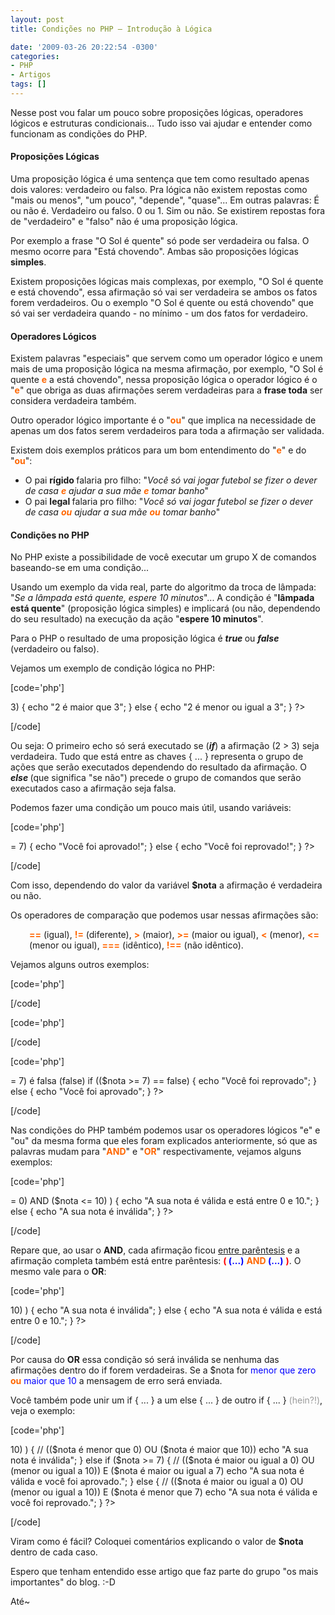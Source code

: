 ```yaml
---
layout: post
title: Condições no PHP – Introdução à Lógica

date: '2009-03-26 20:22:54 -0300'
categories:
- PHP
- Artigos
tags: []
---
```

<p>Nesse post vou falar um pouco sobre proposições lógicas, operadores lógicos e estruturas condicionais... Tudo isso vai ajudar e entender como funcionam as condições do PHP.</p>
<h4>Proposições Lógicas</h4>
<p>Uma proposição lógica é uma sentença que tem como resultado apenas dois valores: verdadeiro ou falso. Pra lógica não existem repostas como "mais ou menos", "um pouco", "depende", "quase"... Em outras palavras: É ou não é. Verdadeiro ou falso. 0 ou 1. Sim ou não. Se existirem repostas fora de "verdadeiro" e "falso" não é uma proposição lógica.</p>
<p>Por exemplo a frase "O Sol é quente" só pode ser verdadeira ou falsa. O mesmo ocorre para "Está chovendo". Ambas são proposições lógicas <strong>simples</strong>.</p>
<p>Existem proposições lógicas mais complexas, por exemplo, "O Sol é quente e está chovendo", essa afirmação só vai ser verdadeira se ambos os fatos forem verdadeiros. Ou o exemplo "O Sol é quente ou está chovendo" que só vai ser verdadeira quando - no mínimo - um dos fatos for verdadeiro.</p>
<h4>Operadores Lógicos</h4>
<p>Existem palavras "especiais" que servem como um operador lógico e unem mais de uma proposição lógica na mesma afirmação, por exemplo, "O Sol é quente <strong><span style="color: #ff6600;">e</span></strong> a está chovendo", nessa proposição lógica o operador lógico é o "<strong><span style="color: #ff6600;">e</span></strong>" que obriga as duas afirmações serem verdadeiras para a <strong>frase toda</strong> ser considera verdadeira também.</p>
<p>Outro operador lógico importante é o "<strong><span style="color: #ff6600;">ou</span></strong>" que implica na necessidade de apenas um dos fatos serem verdadeiros para toda a afirmação ser validada.</p>
<p>Existem dois exemplos práticos para um bom entendimento do "<strong><span style="color: #ff6600;">e</span></strong>" e do "<strong><span style="color: #ff6600;">ou</span></strong>":</p>
<ul>
<li>O pai <strong>rígido </strong>falaria pro filho: "<em>Você só vai jogar futebol se fizer o dever de casa <span style="color: #ff6600;"><strong>e</strong></span> ajudar a sua mãe </em><em><span style="color: #ff6600;"><strong>e</strong></span></em><em> tomar banho</em>"</li>
<li>O pai <strong>legal </strong>falaria pro filho: "<em>Você só vai jogar futebol se fizer o dever de casa </em><em><span style="color: #ff6600;"><strong>ou</strong></span></em><em> ajudar a sua mãe </em><em><span style="color: #ff6600;"><strong>ou</strong></span></em><em> tomar banho</em>"</li>
</ul>
<h4>Condições no PHP</h4>
<p>No PHP existe a possibilidade de você executar um grupo X de comandos baseando-se em uma condição...</p>
<p>Usando um exemplo da vida real, parte do algoritmo da troca de lâmpada: "<em>Se a lâmpada está quente, espere 10 minutos</em>"... A condição é "<strong>lâmpada está quente</strong>" (proposição lógica simples) e implicará (ou não, dependendo do seu resultado) na execução da ação "<strong>espere 10 minutos</strong>".</p>
<p>Para o PHP o resultado de uma proposição lógica é <em><strong>true </strong></em>ou <strong><em>false </em></strong>(verdadeiro ou falso).</p>
<p>Vejamos um exemplo de condição lógica no PHP:</p>

[code='php']
<?php
if (2 > 3) {
echo "2 é maior que 3";
} else {
echo "2 é menor ou igual a 3";
}
?>
[/code]

<p>Ou seja: O primeiro echo só será executado se (<strong><em>if</em></strong>) a afirmação (2 > 3) seja verdadeira. Tudo que está entre as chaves { ... } representa o grupo de ações que serão executados dependendo do resultado da afirmação. O <em><strong>else </strong></em>(que significa "se não") precede o grupo de comandos que serão executados caso a afirmação seja falsa.</p>
<p>Podemos fazer uma condição um pouco mais útil, usando variáveis:</p>

[code='php']
<?php
$nota = 3;
if ($nota >= 7) {
echo "Você foi aprovado!";
} else {
echo "Você foi reprovado!";
}
?>
[/code]

<p>Com isso, dependendo do valor da variável <strong>$nota</strong> a afirmação é verdadeira ou não.</p>
<p>Os operadores de comparação que podemos usar nessas afirmações são:</p>
<p style="padding-left: 30px;"><span style="color: #ff6600;"><strong>==</strong></span> (igual), <span style="color: #ff6600;"><strong>!=</strong></span> (diferente), <span style="color: #ff6600;"><strong>></strong></span> (maior), <span style="color: #ff6600;"><strong>>=</strong></span> (maior ou igual), <span style="color: #ff6600;"><strong><</strong></span> (menor), <span style="color: #ff6600;"><strong><=</strong></span> (menor ou igual), <span style="color: #ff6600;"><strong>===</strong></span> (idêntico), <strong><span style="color: #ff6600;">!==</span></strong> (não idêntico).</p>
<p>Vejamos alguns outros exemplos:</p>

[code='php']
<?php
$nota = 3;
if ($nota != 10) {
echo "Você não tirou 10";
} else {
echo "Você tirou 10, parabéns!";
}
?>
[/code]


[code='php']
<?php
$nome = 'Thiago';
if ($nome == 'Thiago') {
echo "Olá, Thiago";
} else {
echo "Olá, Visitante";
}
?>
[/code]


[code='php']
<?php
$nota = 3;
// Verifica se a afirmação ($nota >= 7) é falsa (false)
if (($nota >= 7) == false) {
echo "Você foi reprovado";
} else {
echo "Você foi aprovado";
}
?>
[/code]

<p>Nas condições do PHP também podemos usar os operadores lógicos "e" e "ou" da mesma forma que eles foram explicados anteriormente, só que as palavras mudam para "<span style="color: #ff6600;"><strong>AND</strong></span><span style="color: #ff6600;"><strong></strong></span>" e "<strong><span style="color: #ff6600;">OR</span></strong>" respectivamente, vejamos alguns exemplos:</p>

[code='php']
<?php
$nota = 3;
if ( ($nota >= 0) AND ($nota <= 10) ) {
echo "A sua nota é válida e está entre 0 e 10.";
} else {
echo "A sua nota é inválida";
}
?>
[/code]

<p>Repare que, ao usar o <strong>AND</strong>, cada afirmação ficou <span style="text-decoration: underline;">entre parêntesis</span> e a afirmação completa também está entre parêntesis: <strong><span style="color: #ff0000;">( </span><span style="color: #0000ff;">(...)</span></strong> <span style="color: #ff6600;"><strong>AND </strong></span><strong><span style="color: #0000ff;">(...)</span></strong> <strong><span style="color: #ff0000;">)</span></strong>. O mesmo vale para o <strong>OR</strong>:</p>

[code='php']
<?php
$nota = 3;
if ( ($nota < 0) OR ($nota > 10) ) {
echo "A sua nota é inválida";
} else {
echo "A sua nota é válida e está entre 0 e 10.";
}
?>
[/code]

<p>Por causa do <strong>OR</strong> essa condição só será inválida se nenhuma das afirmações dentro do if forem verdadeiras. Se a $nota for <span style="color: #0000ff;">menor que zero</span> <span style="color: #ff6600;"><strong>ou</strong></span> <span style="color: #0000ff;">maior que 10</span> a mensagem de erro será enviada.</p>
<p>Você também pode unir um if { ... } a um else { ... } de outro if { ... } <span style="color: #999999;">(hein?!)</span>, veja o exemplo:</p>

[code='php']
<?php
$nota = 3;
if ( ($nota < 0) OR ($nota > 10) ) {
// (($nota é menor que 0) OU ($nota é maior que 10))
echo "A sua nota é inválida";
} else if ($nota >= 7) {
// (($nota é maior ou igual a 0) OU (menor ou igual a 10)) E ($nota é maior ou igual a 7)
echo "A sua nota é válida e você foi aprovado.";
} else {
// (($nota é maior ou igual a 0) OU (menor ou igual a 10)) E ($nota é menor que 7)
echo "A sua nota é válida e você foi reprovado.";
}
?>
[/code]

<p>Viram como é fácil? Coloquei comentários explicando o valor de <strong>$nota</strong> dentro de cada caso.</p>
<p>Espero que tenham entendido esse artigo que faz parte do grupo "os mais importantes" do blog.  :-D</p>
<p>Até~</p>
